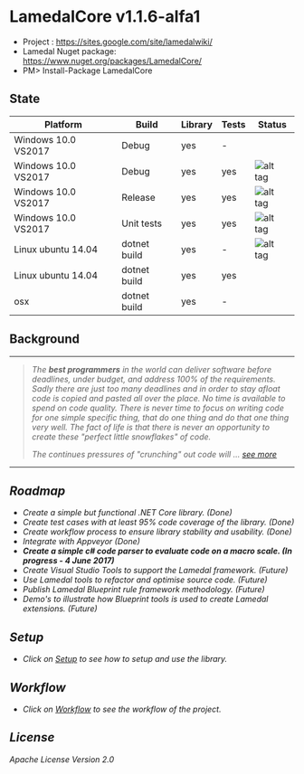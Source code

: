 # LamedalCore v1.1.6-alfa1
* Project : https://sites.google.com/site/lamedalwiki/
* Lamedal Nuget package: https://www.nuget.org/packages/LamedalCore/
* PM> Install-Package LamedalCore

## State
Platform           | Build      |Library|Tests|Status
-------------------|------------|-------|-----|---------
Windows 10.0 VS2017|Debug       | yes   | -   |
Windows 10.0 VS2017|Debug       | yes   | yes | ![alt tag](https://ci.appveyor.com/api/projects/status/s8ox68g39xc9tfne?svg=true) 
Windows 10.0 VS2017|Release     | yes   | yes | ![alt tag](https://ci.appveyor.com/api/projects/status/9t93y3013de1ktwg?svg=true)
Windows 10.0 VS2017|Unit tests  | yes   | yes | ![alt tag](https://ci.appveyor.com/api/projects/status/r64leqcijlqfj24h?svg=true)
Linux ubuntu 14.04 |dotnet build| yes   | -   | ![alt tag](https://travis-ci.org/perezLamed/LamedalCore.svg?branch=master)
Linux ubuntu 14.04 |dotnet build| yes   | yes | 
osx                |dotnet build| yes   | -   | 

## Background
-------------------------------------------------------------------------------------
> <i> The **best programmers** in the world can deliver software before deadlines, under budget, 
> and address 100% of the requirements. Sadly there are just too many deadlines and in order 
> to stay afloat code is copied and pasted all over the place. No time is available to spend 
> on code quality. There is never time to focus on writing code for one simple specific thing, 
> that do one thing and do that one thing very well. The fact of life is that there is never 
> an opportunity to create these "perfect little snowflakes" of code. 
>
> The continues pressures of "crunching" out code will ... [see more](https://sites.google.com/site/lamedalwiki/)
--------------------------------------------------------------------------------------------

## Roadmap
* *Create a simple but functional .NET Core library. (Done)*
* *Create test cases with at least 95% code coverage of the library. (Done)* 
* *Create workflow process to ensure library stability and usability. (Done)*
* *Integrate with Appveyor (Done)*
* **Create a simple c# code parser to evaluate code on a macro scale. (In progress - 4 June 2017)**
* Create Visual Studio Tools to support the Lamedal framework. (Future)
* Use Lamedal tools to refactor and optimise source code. (Future)
* Publish Lamedal Blueprint rule framework methodology. (Future)
* Demo's to illustrate how Blueprint tools is used to create Lamedal extensions. (Future)

## Setup
* Click on [Setup](docs/Setup.md) to see how to setup and use the library.

## Workflow
* Click on [Workflow](docs/Workflow.md) to see the workflow of the project.

## License
Apache License Version 2.0
